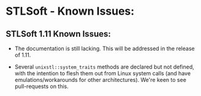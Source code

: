 # STLSoft - Known Issues:

## STLSoft 1.11 Known Issues:

* The documentation is still lacking. This will be addressed in the release of 1.11.

* Several `unixstl::system_traits` methods are declared but not defined, with the intention to flesh them out from Linux system calls (and have emulations/workarounds for other architectures). We're keen to see pull-requests on this.


<!-- ########################### end of file ########################### -->


